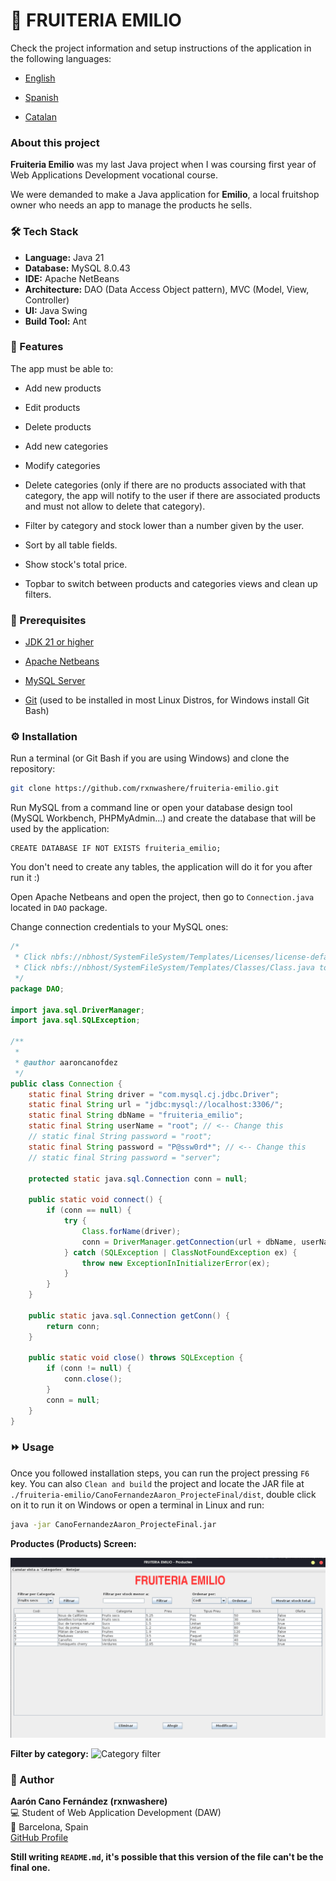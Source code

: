 # 🍏 FRUITERIA EMILIO

Check the project information and setup instructions of the application in the following languages:

- [English](#en) 

- [Spanish](#es)

- [Catalan](#cat)

<a name="en"><h3>About this project</h3></a>

**Fruiteria Emilio** was my last Java project when I was coursing first year of Web Applications Development vocational course.

We were demanded to make a Java application for **Emilio**, a local fruitshop owner who needs an app to manage the products he sells.

### 🛠️ Tech Stack
- **Language:** Java 21  
- **Database:** MySQL 8.0.43
- **IDE:** Apache NetBeans  
- **Architecture:** DAO (Data Access Object pattern), MVC (Model, View, Controller)  
- **UI:** Java Swing  
- **Build Tool:** Ant

### 🍎 Features

The app must be able to:

- Add new products

- Edit products

- Delete products

- Add new categories

- Modify categories

- Delete categories (only if there are no products associated with that category, the app will notify to the user if there are associated products and must not allow to delete that category).

- Filter by category and stock lower than a number given by the user.

- Sort by all table fields.

- Show stock's total price.

- Topbar to switch between products and categories views and clean up filters.

### 👀 Prerequisites

- [JDK 21 or higher](https://www.oracle.com/es/java/technologies/downloads/)

- [Apache Netbeans](https://netbeans.apache.org/front/main/download/nb27/)

- [MySQL Server](https://dev.mysql.com/downloads/mysql/8.0.html)

- [Git](https://git-scm.com/downloads) (used to be installed in most Linux Distros, for Windows install Git Bash)

### ⚙️ Installation

Run a terminal (or Git Bash if you are using Windows) and clone the repository:

```bash
git clone https://github.com/rxnwashere/fruiteria-emilio.git
```

Run MySQL from a command line or open your database design tool (MySQL Workbench, PHPMyAdmin...) and create the database that will be used by the application:

```mysql
CREATE DATABASE IF NOT EXISTS fruiteria_emilio;
```

You don't need to create any tables, the application will do it for you after run it :)

Open Apache Netbeans and open the project, then go to <code>Connection.java</code> located in <code>DAO</code> package.

Change connection credentials to your MySQL ones:

```java
/*
 * Click nbfs://nbhost/SystemFileSystem/Templates/Licenses/license-default.txt to change this license
 * Click nbfs://nbhost/SystemFileSystem/Templates/Classes/Class.java to edit this template
 */
package DAO;

import java.sql.DriverManager;
import java.sql.SQLException;

/**
 *
 * @author aaroncanofdez
 */
public class Connection {
    static final String driver = "com.mysql.cj.jdbc.Driver";
    static final String url = "jdbc:mysql://localhost:3306/";
    static final String dbName = "fruiteria_emilio";    
    static final String userName = "root"; // <-- Change this
    // static final String password = "root";
    static final String password = "P@ssw0rd*"; // <-- Change this
    // static final String password = "server";

    protected static java.sql.Connection conn = null;

    public static void connect() {
        if (conn == null) {
            try {
                Class.forName(driver);
                conn = DriverManager.getConnection(url + dbName, userName, password);
            } catch (SQLException | ClassNotFoundException ex) {
                throw new ExceptionInInitializerError(ex);
            }
        }
    }

    public static java.sql.Connection getConn() {
        return conn;
    }

    public static void close() throws SQLException {
        if (conn != null) {
            conn.close();
        }
        conn = null;
    }
}
```

### ⏩ Usage
Once you followed installation steps, you can run the project pressing <code>F6</code> key. You can also <code>Clean and build</code> the project and locate the JAR file at <code>./fruiteria-emilio/CanoFernandezAaron_ProjecteFinal/dist</code>, double click on it to run it on Windows or open a terminal in Linux and run:

```bash
java -jar CanoFernandezAaron_ProjecteFinal.jar
```

**Productes (Products) Screen:**

![Productes (Products) Scrren](imgs/image.png)

**Filter by category:**
![Category filter](gifs/category_filter.GIF)

### 👤 Author
**Aarón Cano Fernández (rxnwashere)**  
💻 Student of Web Application Development (DAW)  
📍 Barcelona, Spain  
[GitHub Profile](https://github.com/rxnwashere)

**Still writing <code>README.md</code>, it's possible that this version of the file can't be the final one.**